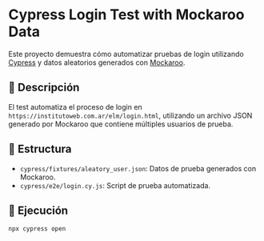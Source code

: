 # Cypress Login Test with Mockaroo Data

Este proyecto demuestra cómo automatizar pruebas de login utilizando [Cypress](https://www.cypress.io/) y datos aleatorios generados con [Mockaroo](https://mockaroo.com/).

## 🧪 Descripción

El test automatiza el proceso de login en `https://institutoweb.com.ar/elm/login.html`, utilizando un archivo JSON generado por Mockaroo que contiene múltiples usuarios de prueba.

## 📁 Estructura

- `cypress/fixtures/aleatory_user.json`: Datos de prueba generados con Mockaroo.
- `cypress/e2e/login.cy.js`: Script de prueba automatizada.

## 🚀 Ejecución

```bash
npx cypress open
